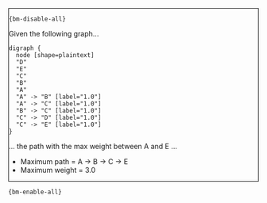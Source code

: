 <div style="border:1px solid black;">

`{bm-disable-all}`

Given the following graph...

````{dot}
digraph {
  node [shape=plaintext]
  "D"
  "E"
  "C"
  "B"
  "A"
  "A" -> "B" [label="1.0"]
  "A" -> "C" [label="1.0"]
  "B" -> "C" [label="1.0"]
  "C" -> "D" [label="1.0"]
  "C" -> "E" [label="1.0"]
}
````

... the path with the max weight between A and E ...

 * Maximum path = A -> B -> C -> E
 * Maximum weight = 3.0
</div>

`{bm-enable-all}`

